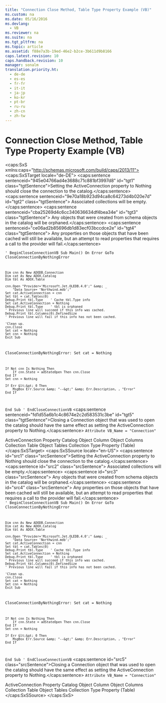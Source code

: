```yaml
---
title: "Connection Close Method, Table Type Property Example (VB)"
ms.custom: na
ms.date: 05/16/2016
ms.devlang: 
  - VB
ms.reviewer: na
ms.suite: na
ms.tgt_pltfrm: na
ms.topic: article
ms.assetid: f88e7a3b-19ed-46e2-b2ce-3b611d9b8166
caps.latest.revision: 10
caps.handback.revision: 10
manager: sonalm
translation.priority.ht: 
  - de-de
  - es-es
  - fr-fr
  - it-it
  - ja-jp
  - ko-kr
  - pt-br
  - ru-ru
  - zh-cn
  - zh-tw
---
```

# Connection Close Method, Table Type Property Example (VB)
<?xml version="1.0" encoding="utf-8"?>
<caps:SxS xmlns:caps="http://schemas.microsoft.com/build/caps/2013/11">
  <caps:SxSTarget locale="de-DE">
    <developerReferenceWithoutSyntaxDocument xsi:schemaLocation="http://ddue.schemas.microsoft.com/authoring/2003/5 http://dduestorage.blob.core.windows.net/ddueschema/developer.xsd" xmlns="http://ddue.schemas.microsoft.com/authoring/2003/5" xmlns:xlink="http://www.w3.org/1999/xlink" xmlns:xsi="http://www.w3.org/2001/XMLSchema-instance">
      <introduction>
        <para>
          <caps:sentence sentenceid="945e04766ad4e3688c71c881bf3997d8" id="tgt1" class="tgtSentence">Setting the <legacyLink xlink:href="25fff69b-7556-4a28-b6f5-600a4bb0f607">ActiveConnection</legacyLink> property to <legacyBold>Nothing</legacyBold> should close the connection to the catalog.</caps:sentence>
          <caps:sentence sentenceid="9e70a18b923d94ca8c64273d4b020e7d" id="tgt2" class="tgtSentence"> Associated collections will be empty.</caps:sentence>
          <caps:sentence sentenceid="cba25269d4c6cc340636634df4bea34e" id="tgt3" class="tgtSentence"> Any objects that were created from schema objects in the catalog will be orphaned.</caps:sentence>
          <caps:sentence sentenceid="ce06ad2b85696db1d83ecf03bccdce2e" id="tgt4" class="tgtSentence"> Any properties on those objects that have been cached will still be available, but an attempt to read properties that requires a call to the provider will fail.</caps:sentence>
        </para>
      </introduction>
      <section>
        <content>
          <code>' BeginCloseConnectionVB
Sub Main()
    On Error GoTo CloseConnectionByNothingError
    
    Dim cnn As New ADODB.Connection
    Dim cat As New ADOX.Catalog
    Dim tbl As ADOX.Table

    cnn.Open "Provider='Microsoft.Jet.OLEDB.4.0';" &amp; _
        "Data Source= 'Northwind.mdb';"
    Set cat.ActiveConnection = cnn
    Set tbl = cat.Tables(0)
    Debug.Print tbl.Type    ' Cache tbl.Type info
    Set cat.ActiveConnection = Nothing
    Debug.Print tbl.Type    ' tbl is orphaned
    ' Previous line will succeed if this info was cached.
    Debug.Print tbl.Columns(0).DefinedSize
    ' Previous line will fail if this info has not been cached.

    'Clean up.
    cnn.Close
    Set cat = Nothing
    Set cnn = Nothing
    Exit Sub
    
CloseConnectionByNothingError:
    Set cat = Nothing
    
    If Not cnn Is Nothing Then
        If cnn.State = adStateOpen Then cnn.Close
    End If
    Set cnn = Nothing
    
    If Err &lt;&gt; 0 Then
        MsgBox Err.Source &amp; "--&gt;" &amp; Err.Description, , "Error"
    End If
End Sub
' EndCloseConnectionVB</code>
          <para>
            <caps:sentence sentenceid="fd1d55a6b1c4c8674e2c2d583531c3be" id="tgt5" class="tgtSentence">Closing a <legacyLink xlink:href="ef6b1824-5b12-43db-89d7-8f3d13896d4d">Connection</legacyLink> object that was used to open the catalog should have the same effect as setting the <unmanagedCodeEntityReference>ActiveConnection</unmanagedCodeEntityReference> property to <languageKeyword>Nothing</languageKeyword>.</caps:sentence>
          </para>
          <code>Attribute VB_Name = "Connection"</code>
        </content>
      </section>
      <relatedTopics>
        <link xlink:href="25fff69b-7556-4a28-b6f5-600a4bb0f607">ActiveConnection Property</link>
        <link xlink:href="bb651639-a488-4e38-b6de-0ed99fa4dd92">Catalog Object</link>
        <link xlink:href="6e772783-1bc8-4ea7-94b2-7d7a52ea5c47">Column Object</link>
        <link xlink:href="23b9fea8-4f76-4a51-95ce-1a6ce4560b34">Columns Collection</link>
        <link xlink:href="a6d74000-0828-49ba-850a-63da865f8802">Table Object</link>
        <link xlink:href="38d750e7-f3fb-426e-b4b4-55eea4f1a654">Tables Collection</link>
        <link xlink:href="7b6e14bb-fb69-4d74-aaca-f5d380f4d887">Type Property (Table)</link>
      </relatedTopics>
    </developerReferenceWithoutSyntaxDocument>
  </caps:SxSTarget>
  <caps:SxSSource locale="en-US">
    <developerReferenceWithoutSyntaxDocument xsi:schemaLocation="http://ddue.schemas.microsoft.com/authoring/2003/5 http://dduestorage.blob.core.windows.net/ddueschema/developer.xsd" xmlns="http://ddue.schemas.microsoft.com/authoring/2003/5" xmlns:xlink="http://www.w3.org/1999/xlink" xmlns:xsi="http://www.w3.org/2001/XMLSchema-instance">
      <introduction>
        <para>
          <caps:sentence id="src1" class="srcSentence">Setting the <legacyLink xlink:href="25fff69b-7556-4a28-b6f5-600a4bb0f607">ActiveConnection</legacyLink> property to <legacyBold>Nothing</legacyBold> should close the connection to the catalog.</caps:sentence>
          <caps:sentence id="src2" class="srcSentence"> Associated collections will be empty.</caps:sentence>
          <caps:sentence id="src3" class="srcSentence"> Any objects that were created from schema objects in the catalog will be orphaned.</caps:sentence>
          <caps:sentence id="src4" class="srcSentence"> Any properties on those objects that have been cached will still be available, but an attempt to read properties that requires a call to the provider will fail.</caps:sentence>
        </para>
      </introduction>
      <section>
        <content>
          <code>' BeginCloseConnectionVB
Sub Main()
    On Error GoTo CloseConnectionByNothingError
    
    Dim cnn As New ADODB.Connection
    Dim cat As New ADOX.Catalog
    Dim tbl As ADOX.Table

    cnn.Open "Provider='Microsoft.Jet.OLEDB.4.0';" &amp; _
        "Data Source= 'Northwind.mdb';"
    Set cat.ActiveConnection = cnn
    Set tbl = cat.Tables(0)
    Debug.Print tbl.Type    ' Cache tbl.Type info
    Set cat.ActiveConnection = Nothing
    Debug.Print tbl.Type    ' tbl is orphaned
    ' Previous line will succeed if this info was cached.
    Debug.Print tbl.Columns(0).DefinedSize
    ' Previous line will fail if this info has not been cached.

    'Clean up.
    cnn.Close
    Set cat = Nothing
    Set cnn = Nothing
    Exit Sub
    
CloseConnectionByNothingError:
    Set cat = Nothing
    
    If Not cnn Is Nothing Then
        If cnn.State = adStateOpen Then cnn.Close
    End If
    Set cnn = Nothing
    
    If Err &lt;&gt; 0 Then
        MsgBox Err.Source &amp; "--&gt;" &amp; Err.Description, , "Error"
    End If
End Sub
' EndCloseConnectionVB</code>
          <para>
            <caps:sentence id="src5" class="srcSentence">Closing a <legacyLink xlink:href="ef6b1824-5b12-43db-89d7-8f3d13896d4d">Connection</legacyLink> object that was used to open the catalog should have the same effect as setting the <unmanagedCodeEntityReference>ActiveConnection</unmanagedCodeEntityReference> property to <languageKeyword>Nothing</languageKeyword>.</caps:sentence>
          </para>
          <code>Attribute VB_Name = "Connection"</code>
        </content>
      </section>
      <relatedTopics>
        <link xlink:href="25fff69b-7556-4a28-b6f5-600a4bb0f607">ActiveConnection Property</link>
        <link xlink:href="bb651639-a488-4e38-b6de-0ed99fa4dd92">Catalog Object</link>
        <link xlink:href="6e772783-1bc8-4ea7-94b2-7d7a52ea5c47">Column Object</link>
        <link xlink:href="23b9fea8-4f76-4a51-95ce-1a6ce4560b34">Columns Collection</link>
        <link xlink:href="a6d74000-0828-49ba-850a-63da865f8802">Table Object</link>
        <link xlink:href="38d750e7-f3fb-426e-b4b4-55eea4f1a654">Tables Collection</link>
        <link xlink:href="7b6e14bb-fb69-4d74-aaca-f5d380f4d887">Type Property (Table)</link>
      </relatedTopics>
    </developerReferenceWithoutSyntaxDocument>
  </caps:SxSSource>
</caps:SxS>